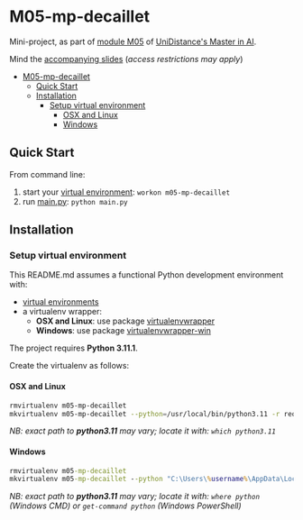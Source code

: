 # M05-mp-decaillet

Mini-project, as part of [module M05](https://moodle.fernuni.ch/course/view.php?id=3063) of [UniDistance's Master in AI](https://unidistance.ch/en/mathematics-and-computer-science/master-in-artificial-intelligence).

Mind the [accompanying slides](https://docs.google.com/presentation/d/1K4tIIJnhCY4eQcIWi5A6ZEol2mN5A6Cau0tL68QcjHY/edit?usp=sharing) (_access restrictions may apply_)

- [M05-mp-decaillet](#m05-mp-decaillet)
  - [Quick Start](#quick-start)
  - [Installation](#installation)
    - [Setup virtual environment](#setup-virtual-environment)
      - [OSX and Linux](#osx-and-linux)
      - [Windows](#windows)

<!-- -------------------------------------------------- -->

## Quick Start

From command line:

1. start your [virtual environment](#setup-virtual-environment): `workon m05-mp-decaillet`
2. run [main.py](main.py): `python main.py`

<!-- -------------------------------------------------- -->

## Installation

### Setup virtual environment

This README.md assumes a functional Python development environment with:

- [virtual environments](https://docs.python.org/3/library/venv.html)
- a virtualenv wrapper:
  - **OSX and Linux**: use package [virtualenvwrapper](https://virtualenvwrapper.readthedocs.io/en/latest/install.html)
  - **Windows**: use package [virtualenvwrapper-win](https://pypi.org/project/virtualenvwrapper-win/)

The project requires **Python 3.11.1**.

Create the virtualenv as follows:

#### OSX and Linux

```bash
rmvirtualenv m05-mp-decaillet
mkvirtualenv m05-mp-decaillet --python=/usr/local/bin/python3.11 -r requirements.txt
```

_NB: exact path to **python3.11** may vary; locate it with: `which python3.11`_

#### Windows

```cmd
rmvirtualenv m05-mp-decaillet
mkvirtualenv m05-mp-decaillet --python "C:\Users\%username%\AppData\Local\Programs\Python\Python311\python.exe" -r requirements.txt  # TODO: benj, please check
```

_NB: exact path to **python3.11** may vary; locate it with: `where python` (Windows CMD) or `get-command python` (Windows PowerShell)_
  
<!-- -------------------------------------------------- -->
